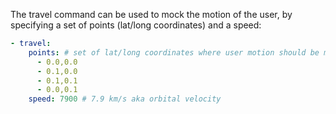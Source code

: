 The travel command can be used to mock the motion of the user, by specifying a set of points (lat/long coordinates) and a speed:
```yaml
- travel:
    points: # set of lat/long coordinates where user motion should be mocked
      - 0.0,0.0
      - 0.1,0.0
      - 0.1,0.1
      - 0.0,0.1
    speed: 7900 # 7.9 km/s aka orbital velocity
```